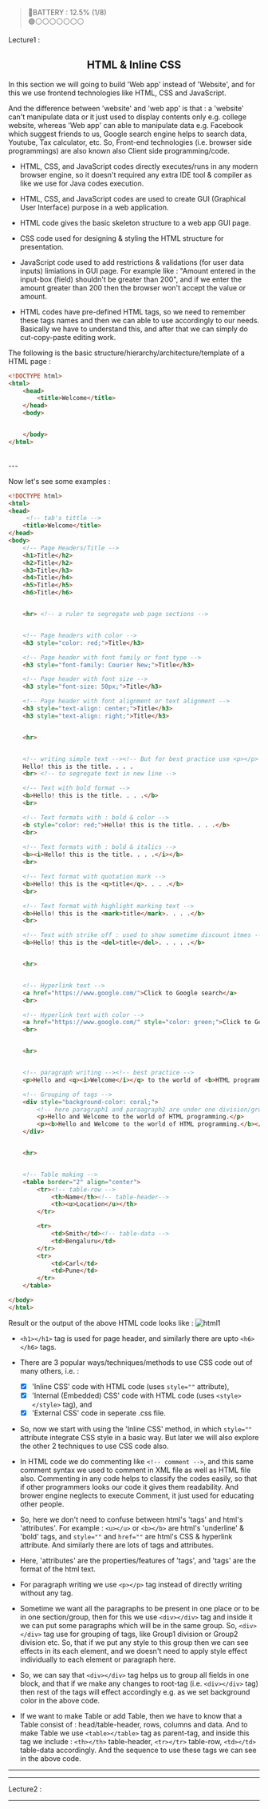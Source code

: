 > 🔋BATTERY : 12.5% (1/8)  
> 🟢⚪⚪⚪⚪⚪⚪⚪  

Lecture1 :

<h2 align="center">HTML & Inline CSS</h2>


In this section we will going to build 'Web app' instead of 'Website', and for this we use frontend technologies like HTML, CSS and JavaScript.  

And the difference between 'website' and 'web app' is that : a 'website' can't manipulate data or it just used to display contents only e.g. college website, whereas 'Web app' can able to manipulate data e.g. Facebook which suggest friends to us, Google search engine helps to search data, Youtube, Tax calculator, etc. So, Front-end technologies (i.e. browser side programmings) are also known also Client side programming/code. 

- HTML, CSS, and JavaScript codes directly executes/runs in any modern browser engine, so it doesn't required any extra IDE tool & compiler as like we use for Java codes execution.  

- HTML, CSS, and JavaScript codes are used to create GUI (Graphical User Interface) purpose in a web application.

- HTML code gives the basic skeleton structure to a web app GUI page.

- CSS code used for designing & styling the HTML structure for presentation.

- JavaScript code used to add restrictions & validations (for user data inputs) limiations in GUI page. For example like : "Amount entered in the input-box (field) shouldn't be greater than 200", and if we enter the amount greater than 200 then the browser won't accept the value or amount. 

- HTML codes have pre-defined HTML tags, so we need to remember these tags names and then we can able to use accordingly to our needs. Basically we have to understand this, and after that we can simply do cut-copy-paste editing work.  

The following is the basic structure/hierarchy/architecture/template of a HTML page :
```html
<!DOCTYPE html>
<html>
    <head>
        <title>Welcome</title>
    </head>
    <body>


    </body>
</html>
```


<br>
---
<br>



Now let's see some examples : 
```html
<!DOCTYPE html>
<html>
<head>
     <!-- tab's tittle -->
    <title>Welcome</title>
</head>
<body>
    <!-- Page Headers/Title -->
    <h1>Title</h2>
    <h2>Title</h2>
    <h3>Title</h3>
    <h4>Title</h4>
    <h5>Title</h5>
    <h6>Title</h6>


    <hr> <!-- a ruler to segregate web page sections -->


    <!-- Page headers with color -->
    <h3 style="color: red;">Title</h3>

    <!-- Page header with font family or font type -->
    <h3 style="font-family: Courier New;">Title</h3>

    <!-- Page header with font size -->
    <h3 style="font-size: 50px;">Title</h3>

    <!-- Page header with font alignment or text alignment -->
    <h3 style="text-align: center;">Title</h3>
    <h3 style="text-align: right;">Title</h3>


    <hr>


    <!-- writing simple text --><!-- But for best practice use <p></p> tag -->
    Hello! this is the title. . . .
    <br> <!-- to segregate text in new line -->

    <!-- Text with bold format -->
    <b>Hello! this is the title. . . .</b>
    <br>

    <!-- Text formats with : bold & color -->
    <b style="color: red;">Hello! this is the title. . . .</b>
    <br>
    
    <!-- Text formats with : bold & italics -->
    <b><i>Hello! this is the title. . . .</i></b>
    <br>

    <!-- Text format with quotation mark -->
    <b>Hello! this is the <q>title</q>. . . .</b>
    <br>

    <!-- Text format with highlight marking text -->
    <b>Hello! this is the <mark>title</mark>. . . .</b>
    <br>

    <!-- Text with strike off : used to show sometime discount itmes -->
    <b>Hello! this is the <del>title</del>. . . . .</b>


    <hr>


    <!-- Hyperlink text -->
    <a href="https://www.google.com/">Click to Google search</a>
    <br>

    <!-- Hyperlink text with color -->
    <a href="https://www.google.com/" style="color: green;">Click to Google search</a>
    <br>


    <hr>


    <!-- paragraph writing --><!-- best practice -->
    <p>Hello and <q><i>Welcome</i></q> to the world of <b>HTML programming</b>.</p>

    <!-- Grouping of tags -->
    <div style="background-color: coral;">
        <!-- here paragraph1 and paraagraph2 are under one division/group/section -->
        <p>Hello and Welcome to the world of HTML programming.</p>
        <p><b>Hello and Welcome to the world of HTML programming.</b></p>
    </div>


    <hr>


    <!-- Table making -->
    <table border="2" align="center">
        <tr><!-- table-row -->
            <th>Name</th><!-- table-header-->
            <th><u>Location</u></th>
        </tr>

        <tr>
            <td>Smith</td><!-- table-data -->
            <td>Bengaluru</td>
        </tr>
        <tr>
            <td>Carl</td>
            <td>Pune</td>
        </tr>
    </table>

</body>
</html>
```

Result or the output of the above HTML code looks like :
![html1](html-assets/html1.jpg "output")


- `<h1></h1>` tag is used for page header, and similarly there are upto `<h6></h6>` tags.
- There are 3 popular ways/techniques/methods to use CSS code out of many others, i.e. :
    - [x] 'Inline CSS' code with HTML code (uses `style=""` attribute),
    - [x] 'Internal (Embedded) CSS' code with HTML code (uses `<style></style>` tag), and
    - [x] 'External CSS' code in seperate .css file.  

- So, now we start with using the 'Inline CSS' method, in which `style=""` attribute integrate CSS style in a basic way. But later we will also explore the other 2 techniques to use CSS code also. 

- In HTML code we do commenting like `<!-- comment -->`, and this same comment syntax we used to comment in XML file as well as HTML file also. Commenting in any code helps to classify the codes easily, so that if other programmers looks our code it gives them readability. And brower engine neglects to execute Comment, it just used for educating other people.

- So, here we don't need to confuse between html's 'tags' and html's 'attributes'. For example : `<u></u>` or `<b></b>` are html's 'underline' & 'bold' tags, and `style=""` and `href=""` are html's CSS & hyperlink attribute. And similarly there are lots of tags and attributes.

- Here, 'attributes' are the properties/features of 'tags', and 'tags' are the format of the html text.

- For paragraph writing we use `<p></p>` tag instead of directly writing without any tag.

- Sometime we want all the paragraphs to be present in one place or to be in one section/group, then for this we use `<div></div>` tag and inside it we can put some paragraphs which will be in the same group. So, `<div></div>` tag use for grouping of tags, like Group1 division or Group2 division etc. So, that if we put any style to this group then we can see effects in its each element, and we doesn't need to apply style effect individually to each element or paragraph here.

- So, we can say that `<div></div>` tag helps us to group all fields in one block, and that if we make any changes to root-tag (i.e. `<div></div>` tag) then rest of the tags will effect accordingly e.g. as we set background color in the above code.

- If we want to make Table or add Table, then we have to know that a Table consist of : head/table-header, rows, columns and data. And to make Table we use `<table></table>` tag as parent-tag, and inside this tag we include : `<th></th>` table-header, `<tr></tr>` table-row, `<td></td>` table-data accordingly. And the sequence to use these tags we can see in the above code.




---
---
Lecture2 :










---  






